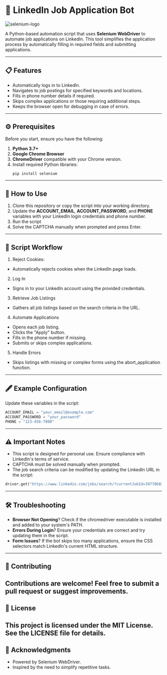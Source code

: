 # 🚀 LinkedIn Job Application Bot

![selenium-logo](https://upload.wikimedia.org/wikipedia/commons/d/d5/Selenium_Logo.png)

A Python-based automation script that uses **Selenium WebDriver** to automate job applications on LinkedIn. This tool simplifies the application process by automatically filling in required fields and submitting applications.

---

## 📋 Features

- Automatically logs in to LinkedIn.
- Navigates to job postings for specified keywords and locations.
- Fills in phone number details if required.
- Skips complex applications or those requiring additional steps.
- Keeps the browser open for debugging in case of errors.

---

## ⚙️ Prerequisites

Before you start, ensure you have the following:

1. **Python 3.7+**
2. **Google Chrome Browser**
3. **ChromeDriver** compatible with your Chrome version.
4. Install required Python libraries:
   ```bash
   pip install selenium
    ```
---
## 🚀 How to Use
1. Clone this repository or copy the script into your working directory.
2. Update the **ACCOUNT_EMAIL**, **ACCOUNT_PASSWORD**, and **PHONE** variables with your LinkedIn login credentials and phone number.
3. Run the script
4. Solve the CAPTCHA manually when prompted and press Enter.
---
## 📂 Script Workflow
1. Reject Cookies:
  - Automatically rejects cookies when the LinkedIn page loads.
2. Log In
  - Signs in to your LinkedIn account using the provided credentials.
3. Retrieve Job Listings
  - Gathers all job listings based on the search criteria in the URL.
4. Automate Applications
  - Opens each job listing.
  - Clicks the "Apply" button.
  - Fills in the phone number if missing.
  - Submits or skips complex applications.
5. Handle Errors
  - Skips listings with missing or complex forms using the abort_application function.
---
## 🖋️ Example Configuration
Update these variables in the script:
```python
ACCOUNT_EMAIL = "your_email@example.com"
ACCOUNT_PASSWORD = "your_password"
PHONE = "123-456-7890"
```
---
## ⚠️ Important Notes
- This script is designed for personal use. Ensure compliance with LinkedIn's terms of service.
- CAPTCHA must be solved manually when prompted.
- The job search criteria can be modified by updating the LinkedIn URL in the script:
```python
driver.get("https://www.linkedin.com/jobs/search/?currentJobId=3977068347&keywords=python&location=israel%2C%20Israel%2C%20Israel%20Israel")
```
---
## 🛠 Troubleshooting
- **Browser Not Opening**? Check if the chromedriver executable is installed and added to your system's PATH.
-  **Errors During Login**? Ensure your credentials are correct and try updating them in the script.
-  **Form Issues**? If the bot skips too many applications, ensure the CSS selectors match LinkedIn's current HTML structure.
---
## 🤝 Contributing
Contributions are welcome! Feel free to submit a pull request or suggest improvements.
---
## 📄 License
This project is licensed under the MIT License. See the LICENSE file for details.
---
## 🌟 Acknowledgments
- Powered by Selenium WebDriver.
- Inspired by the need to simplify repetitive tasks.
